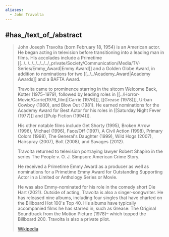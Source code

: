 ```yaml
---
aliases:
  - John Travolta
---
```


## #has_/text_of_/abstract 

> John Joseph Travolta (born February 18, 1954) is an American actor. 
> He began acting in television before transitioning into a leading man in films. 
> His accolades include a Primetime [[../../../../../../../_private/Society/Communication/Media/TV-Series/Emmy_Award|Emmy Award]] and a Golden Globe Award, 
> in addition to nominations for two [[../../Academy_Award|Academy Awards]] and a BAFTA Award.
>
> Travolta came to prominence starring in the sitcom Welcome Back, Kotter (1975–1979), 
> followed by leading roles in [[../Horror-Movie/Carrie(1976_film)|Carrie (1976)]], [[Grease (1978)]], Urban Cowboy (1980), and Blow Out (1981). 
> He earned nominations for the Academy Award for Best Actor 
> for his roles in [[Saturday Night Fever (1977)]] and [[Pulp Fiction (1994)]]. 
> 
> His other notable films include Get Shorty (1995), Broken Arrow (1996), Michael (1996), 
> Face/Off (1997), A Civil Action (1998), Primary Colors (1998), The General's Daughter (1999), 
> Wild Hogs (2007), Hairspray (2007), Bolt (2008), and Savages (2012).
>
> Travolta returned to television portraying lawyer Robert Shapiro 
> in the series The People v. O. J. Simpson: American Crime Story. 
> 
> He received a Primetime Emmy Award as a producer 
> as well as nominations for a Primetime Emmy Award for Outstanding Supporting Actor 
> in a Limited or Anthology Series or Movie. 
> 
> He was also Emmy-nominated for his role in the comedy short Die Hart (2021). 
> Outside of acting, Travolta is also a singer-songwriter. 
> He has released nine albums, 
> including four singles that have charted on the Billboard Hot 100's Top 40. 
> His albums have typically accompanied films he has starred in, 
> such as Grease: The Original Soundtrack from the Motion Picture (1978)–
> which topped the Billboard 200. Travolta is also a private pilot.
>
> [Wikipedia](https://en.wikipedia.org/wiki/John%20Travolta)





